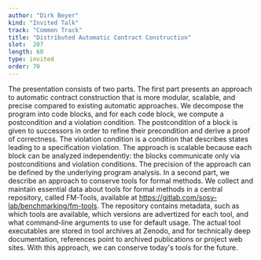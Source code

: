 ```yaml
---
author: "Dirk Beyer"
kind: "Invited Talk"
track: "Common Track"
title: "Distributed Automatic Contract Construction"
slot:  207
length: 60
type: invited
order: 70
---
```



The presentation consists of two parts. The first part presents an approach to automatic contract construction that is more modular, scalable, and precise compared to existing automatic approaches. We decompose the program into code blocks, and for each code block, we compute a postcondition and a violation condition. The postcondition of a block is given to successors in order to refine their precondition and derive a proof of correctness. The violation condition is a condition that describes states leading to a specification violation. The approach is scalable because each block can be analyzed independently: the blocks communicate only via postconditions and violation conditions. The precision of the approach can be defined by the underlying program analysis. In a second part, we describe an approach to conserve tools for formal methods. We collect and maintain essential data about tools for formal methods in a central repository, called FM-Tools, available at https://gitlab.com/sosy-lab/benchmarking/fm-tools. The repository contains metadata, such as which tools are available, which versions are advertized for each tool, and what command-line arguments to use for default usage. The actual tool executables are stored in tool archives at Zenodo, and for technically deep documentation, references point to archived publications or project web sites. With this approach, we can conserve today's tools for the future.
